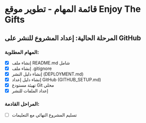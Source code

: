 # قائمة المهام - تطوير موقع Enjoy The Gifts

## المرحلة الحالية: إعداد المشروع للنشر على GitHub

### المهام المطلوبة:
- [x] إنشاء ملف README.md شامل
- [x] إنشاء ملف .gitignore
- [x] إنشاء دليل النشر (DEPLOYMENT.md)
- [x] إنشاء دليل إعداد GitHub (GITHUB_SETUP.md)
- [x] تهيئة مستودع Git محلي
- [x] إعداد الملفات للنشر

### المراحل القادمة:
- [ ] تسليم المشروع النهائي مع التعليمات


